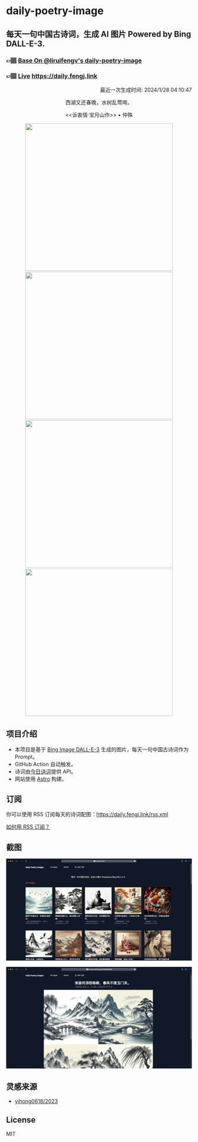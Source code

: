 
# daily-poetry-image

## 每天一句中国古诗词，生成 AI 图片 Powered by Bing DALL-E-3.

### 👉🏽 [Base On @liruifengv's daily-poetry-image](https://github.com/liruifengv/daily-poetry-image)

### 👉🏽 [Live](https://daily.fengj.link) https://daily.fengj.link

<p align="right">
  最近一次生成时间: 2024/1/28 04:10:47
</p>
<p align="center">
西湖又还春晚，水树乱莺啼。
</p>
<p align="center">
<<诉衷情·宝月山作>> • 仲殊
</p>
<p align="center">
<img src="https://tse2.mm.bing.net/th/id/OIG1.dhjzVngLRKGnVG2kDi2E" height="400" width="400" />
<img src="https://tse4.mm.bing.net/th/id/OIG1.D_nNwrIlgxQSW_Fkpw_2" height="400" width="400" />
<img src="https://tse1.mm.bing.net/th/id/OIG1.PH9n_MaIELOHjPDIlzrn" height="400" width="400" />
<img src="https://tse4.mm.bing.net/th/id/OIG1.y7UPB4ZJqGAadYPbcK1t" height="400" width="400" />
</p>

## 项目介绍

-   本项目是基于 [Bing Image DALL-E-3](https://www.bing.com/images/create) 生成的图片，每天一句中国古诗词作为 Prompt。
-   GitHub Action 自动触发。
-   诗词由[今日诗词](https://www.jinrishici.com/)提供 API。
-   网站使用 [Astro](https://astro.build) 构建。

## 订阅

你可以使用 RSS 订阅每天的诗词配图：https://daily.fengj.link/rss.xml

[如何用 RSS 订阅？](https://zhuanlan.zhihu.com/p/55026716)

## 截图

![图片列表](./screenshots/Snipaste_2023-12-28_21-00-26.png)

![图片详情](./screenshots/Snipaste_2023-12-28_21-00-53.png)

## 灵感来源

-   [yihong0618/2023](https://github.com/yihong0618/2023)

## License

MIT
